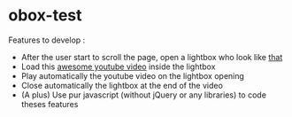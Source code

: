 obox-test
=========

Features to develop :

* After the user start to scroll the page, open a lightbox who look like [that](http://lokeshdhakar.com/projects/lightbox2/)
* Load this [awesome youtube video](https://www.youtube.com/watch?v=J---aiyznGQ) inside the lightbox 
* Play automatically the youtube video on the lightbox opening
* Close automatically the lightbox at the end of the video
* (A plus) Use pur javascript (without jQuery or any libraries) to code theses features 
